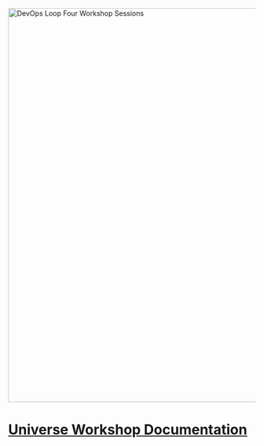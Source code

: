 <img width="800" alt="DevOps Loop Four Workshop Sessions" src="https://user-images.githubusercontent.com/43185011/64963440-41485000-d867-11e9-83cf-553d3ad9997f.png">

# [Universe Workshop Documentation](Introduction.md)
